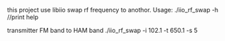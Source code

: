 this project use libiio swap rf frequency to anothor.
Usage:
./iio_rf_swap -h   //print help

transmitter FM band to HAM band
./iio_rf_swap -i 102.1 -t 650.1 -s 5
